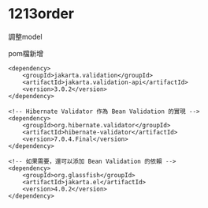 # 1213order

調整model

pom檔新增
<!-- Jakarta Bean Validation API -->
    <dependency>
        <groupId>jakarta.validation</groupId>
        <artifactId>jakarta.validation-api</artifactId>
        <version>3.0.2</version>
    </dependency>

    <!-- Hibernate Validator 作為 Bean Validation 的實現 -->
    <dependency>
        <groupId>org.hibernate.validator</groupId>
        <artifactId>hibernate-validator</artifactId>
        <version>7.0.4.Final</version>
    </dependency>

    <!-- 如果需要，還可以添加 Bean Validation 的依賴 -->
    <dependency>
        <groupId>org.glassfish</groupId>
        <artifactId>jakarta.el</artifactId>
        <version>4.0.2</version>
    </dependency>


